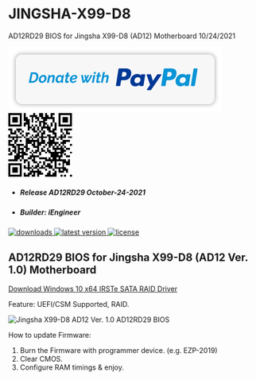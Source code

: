 # JINGSHA-X99-D8
AD12RD29 BIOS for Jingsha X99-D8 (AD12) Motherboard 10/24/2021

<a href="https://www.paypal.com/donate?hosted_button_id=ASF2H5CU95MUQ">
  <img src="https://raw.githubusercontent.com/BIOS-iEngineer/PNG/main/PayPal.png" alt="Donate with PayPal" />
</a>
<a href="https://www.paypal.com/donate?hosted_button_id=ASF2H5CU95MUQ">
  <img src="https://raw.githubusercontent.com/BIOS-iEngineer/PNG/main/QR-PayPal.png" alt="Donate with PayPal" />
</a>

* ##### Release AD12RD29 October-24-2021
* ##### Builder: iEngineer
<div align="left">
    <a href="https://github.com/BIOS-iEngineer/JINGSHA-X99-D8/releases">
        <img src="https://img.shields.io/github/downloads/BIOS-iEngineer/JINGSHA-X99-D8/total.svg?color=silver&style=for-the-badge&logo=appveyor" alt="downloads"/>
    </a>
    <a href="https://github.com/BIOS-iEngineer/JINGSHA-X99-D8/releases/latest">
        <img src="https://img.shields.io/github/release/BIOS-iEngineer/JINGSHA-X99-D8.svg?color=silver&style=for-the-badge&logo=appveyor" alt="latest version"/>
    </a>
    <a href="https://github.com/BIOS-iEngineer/JINGSHA-X99-D8/blob/master/License">
        <img src="https://img.shields.io/github/license/BIOS-iEngineer/JINGSHA-X99-D8.svg?style=for-the-badge&logo=appveyor" alt="license"/>
    </a>
</div>

## AD12RD29 BIOS for Jingsha X99-D8 (AD12 Ver. 1.0) Motherboard
[Download Windows 10 x64 IRSTe SATA RAID Driver](https://github.com/BIOS-iEngineer/SZMZ-X99-Dual-Z8/raw/main/Drivers/Windows%2010%20x64/IRSTe%20SATA%20C612/IRSTe%20SATA.zip)

Feature: UEFI/CSM Supported, RAID. 

<img src="https://raw.githubusercontent.com/BIOS-iEngineer/PNG/main/X99D8-AD12.jpg" alt="Jingsha X99-D8 AD12 Ver. 1.0 AD12RD29 BIOS" />

How to update Firmware:

   1) Burn the Firmware with programmer device. (e.g. EZP-2019)
   2) Clear CMOS.
   3) Configure RAM timings & enjoy.
